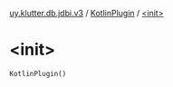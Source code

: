 [uy.klutter.db.jdbi.v3](../index.md) / [KotlinPlugin](index.md) / [&lt;init&gt;](.)


# &lt;init&gt;
`KotlinPlugin()`


